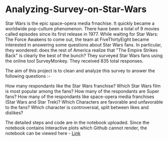 # Analyzing-Survey-on-Star-Wars

Star Wars is the epic space-opera media frnachise. It quickly became a worldwide pop-culture phenomenon. There have been a total of 9 movies called episodes since its first release in 1977. While waiting for Star Wars: The Force Awakens to come out, the team at FiveThirtyEight became interested in answering some questions about Star Wars fans. In particular, they wondered: does the rest of America realize that "The Empire Strikes Back" is clearly the best of the bunch? They surveyed Star Wars fans using the online tool SurveyMonkey. They received 835 total responses.

The aim of this project is to clean and analyze this survey to answer the following questions :-

How many respondants like the Star Wars franchise?
Which Star Wars film is most popular among the fans?
How many of the respondants are Super fans?
How many of the respondants like space-opera media franchises (Star Wars and Star Trek)?
Which Characters are favorable and unfavorable to the fans?
Which character is controversial, split between likes and dislikes?

The detailed steps and code are in the notebook uploaded. Since the notebook contains Interactive plots which Github cannot render, the notebook can be viewed here - <a href="https://nbviewer.jupyter.org/github/rajtulluri/Analyzing-Survey-on-Star-Wars/blob/master/Analyzing%20Survey%20on%20Star%20Wars%20Fans.ipynb">Link</a>
